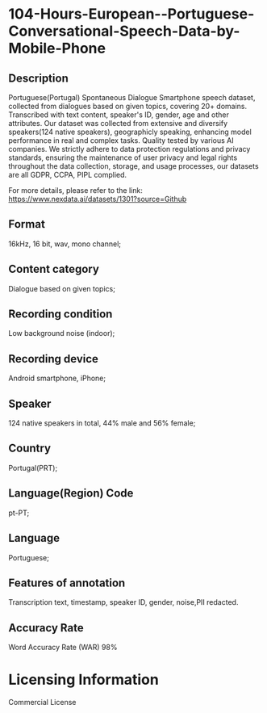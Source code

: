 # 104-Hours-European--Portuguese-Conversational-Speech-Data-by-Mobile-Phone

## Description
Portuguese(Portugal) Spontaneous Dialogue Smartphone speech dataset, collected from dialogues based on given topics, covering 20+ domains. Transcribed with text content, speaker's ID, gender, age and other attributes. Our dataset was collected from extensive and diversify speakers(124 native speakers), geographicly speaking, enhancing model performance in real and complex tasks. Quality tested by various AI companies. We strictly adhere to data protection regulations and privacy standards, ensuring the maintenance of user privacy and legal rights throughout the data collection, storage, and usage processes, our datasets are all GDPR, CCPA, PIPL complied.

For more details, please refer to the link: https://www.nexdata.ai/datasets/1301?source=Github


## Format
16kHz, 16 bit, wav, mono channel;
## Content category
Dialogue based on given topics;
## Recording condition
Low background noise (indoor);
## Recording device
Android smartphone, iPhone;
## Speaker
124 native speakers in total, 44% male and 56% female;
## Country
Portugal(PRT);
## Language(Region) Code
pt-PT;
## Language
Portuguese;
## Features of annotation
Transcription text, timestamp, speaker ID, gender, noise,PII redacted.
## Accuracy Rate
Word Accuracy Rate (WAR) 98%
# Licensing Information
Commercial License
